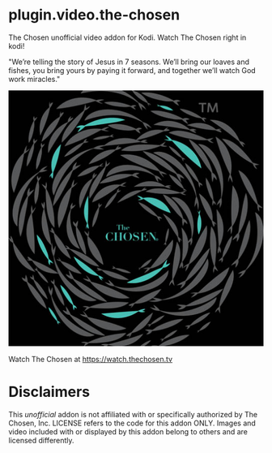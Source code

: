 # plugin.video.the-chosen
The Chosen unofficial video addon for Kodi.   Watch The Chosen right in kodi!

"We’re telling the story of Jesus in 7 seasons. We’ll bring our loaves and fishes, you bring yours by paying it forward, and together we’ll watch God work miracles."

![](resources/icon.jpg?raw=true)

Watch The Chosen at https://watch.thechosen.tv

# Disclaimers

This *unofficial* addon is not affiliated with or specifically authorized by The Chosen, Inc. LICENSE refers to the code for this addon ONLY. Images and video included with or displayed by this addon belong to others and are licensed differently.

